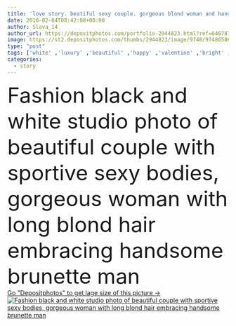```yaml
---
title: 'love story. beatiful sexy couple. gorgeous blond woman and handsome man '
date: 2016-02-04T08:42:08+00:00
author: Slava_14
author_url: https://depositphotos.com/portfolio-2944823.html?ref=64678756
image: https://st2.depositphotos.com/thumbs/2944823/image/9748/97486586/api_thumb_450.jpg?forcejpeg=true
type: "post"
tags: ['white' ,'luxury' ,'beautiful' ,'happy' ,'valentine' ,'bright' ,'studio' ,'love' ,'party' ,'romance' ,'girl' ,'beauty' ,'model' ,'cute' ,'hair' ,'brunette' ,'man' ,'style' ,'fashion' ,'accessory' ,'skin' ,'pretty' ,'office' ,'couple' ,'luxurious' ,'elegant' ,'glamour' ,'woman' ,'glowing' ,'makeup' ,'hairstyle' ,'sportive' ,'long' ,'lady' ,'clothes' ,'charming' ,'look' ,'sexy' ,'chic' ,'outfit' ,'gorgeous' ,'sensual' ,'handsome' ,'details' ,'muscle' ,'torso' ,'passion' ,'affair' ,'lingerie' ]
categories: 
  - story
---
```

<div aling="center">
            <font size="60"> Fashion black and white studio photo of beautiful couple with sportive sexy bodies, gorgeous woman with long blond hair embracing handsome brunette man</font>   
</div>
<div>
    <a href='https://st2.depositphotos.com/thumbs/2944823/image/9748/97486586/api_thumb_450.jpg?forcejpeg=true?ref=64678756' target=_blank > Go "Depositphotos" to get lage size of this picture ->
        <img href='https://st2.depositphotos.com/thumbs/2944823/image/9748/97486586/api_thumb_450.jpg?forcejpeg=true?ref=64678756' src='https://st2.depositphotos.com/2944823/9748/i/950/depositphotos_97486586-stock-photo-love-story-beatiful-sexy-couple.jpg?forcejpeg=true' alt='Fashion black and white studio photo of beautiful couple with sportive sexy bodies, gorgeous woman with long blond hair embracing handsome brunette man' >
    </a>
</div>
